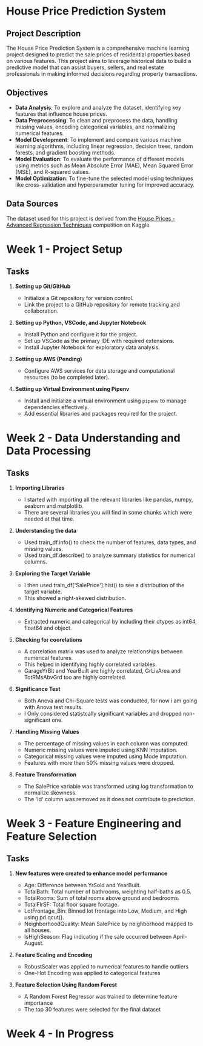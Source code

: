 # House Price Prediction System

## Project Description
The House Price Prediction System is a comprehensive machine learning project designed to predict the sale prices of residential properties based on various features. This project aims to leverage historical data to build a predictive model that can assist buyers, sellers, and real estate professionals in making informed decisions regarding property transactions.

## Objectives
- **Data Analysis**: To explore and analyze the dataset, identifying key features that influence house prices.
- **Data Preprocessing**: To clean and preprocess the data, handling missing values, encoding categorical variables, and normalizing numerical features.
- **Model Development**: To implement and compare various machine learning algorithms, including linear regression, decision trees, random forests, and gradient boosting methods.
- **Model Evaluation**: To evaluate the performance of different models using metrics such as Mean Absolute Error (MAE), Mean Squared Error (MSE), and R-squared values.
- **Model Optimization**: To fine-tune the selected model using techniques like cross-validation and hyperparameter tuning for improved accuracy.

## Data Sources
The dataset used for this project is derived from the [House Prices - Advanced Regression Techniques](https://www.kaggle.com/competitions/house-prices-advanced-regression-techniques/overview) competition on Kaggle.

# Week 1 - Project Setup

## Tasks
1. **Setting up Git/GitHub**  
   - Initialize a Git repository for version control.
   - Link the project to a GitHub repository for remote tracking and collaboration.

2. **Setting up Python, VSCode, and Jupyter Notebook**  
   - Install Python and configure it for the project.  
   - Set up VSCode as the primary IDE with required extensions.  
   - Install Jupyter Notebook for exploratory data analysis.

3. **Setting up AWS (Pending)**  
   - Configure AWS services for data storage and computational resources (to be completed later).

4. **Setting up Virtual Environment using Pipenv**  
   - Install and initialize a virtual environment using `pipenv` to manage dependencies effectively.  
   - Add essential libraries and packages required for the project.

# Week 2 - Data Understanding and Data Processing

## Tasks

1. **Importing Libraries**
   - I started with importing all the relevant libraries like pandas, numpy, seaborn and matplotlib.
   - There are several libraries you will find in some chunks which were needed at that time.

2. **Understanding the data**
   - Used train_df.info() to check the number of features, data types, and missing values.
   - Used train_df.describe() to analyze summary statistics for numerical columns.

3. **Exploring the Target Variable**
   - I then used train_df['SalePrice'].hist() to see a distribution of the target variable.
   - This showed a right-skewed distribution.

4. **Identifying Numeric and Categorical Features**
   - Extracted numeric and categorical by including their dtypes as int64, float64 and object.

5. **Checking for coorelations**
   - A correlation matrix was used to analyze relationships between numerical features.
   - This helped in identifying highly correlated variables.
   - GarageYrBlt and YearBuilt are highly correlated, GrLivArea and TotRMsAbvGrd too are highly correlated.

6. **Significance Test**
   - Both Anova and Chi-Square tests was conducted, for now i am going with Anova test results.
   - I Only considered statistcally significant variables and dropped non-significant one. 

7. **Handling Missing Values**
   - The percentage of missing values in each column was computed.
   - Numeric missing values were imputed using KNN Imputation.
   - Categorical missing values were imputed using Mode Imputation. 
   - Features with more than 50% missing values were dropped.

8. **Feature Transformation**
   - The SalePrice variable was transformed using log transformation to normalize skewness.
   - The 'Id' column was removed as it does not contribute to prediction.

# Week 3 - Feature Engineering and Feature Selection

## Tasks

1. **New features were created to enhance model performance**
   - Age: Difference between YrSold and YearBuilt.
   - TotalBath: Total number of bathrooms, weighting half-baths as 0.5.
   - TotalRooms: Sum of total rooms above ground and bedrooms.
   - TotalFlrSF: Total floor square footage.
   - LotFrontage_Bin: Binned lot frontage into Low, Medium, and High using pd.qcut().
   - NeighborhoodQuality: Mean SalePrice by neighborhood mapped to all houses.
   - IsHighSeason: Flag indicating if the sale occurred between April-August.

2. **Feature Scaling and Encoding**
   - RobustScaler was applied to numerical features to handle outliers
   - One-Hot Encoding was applied to categorical features

3. **Feature Selection Using Random Forest**
   - A Random Forest Regressor was trained to determine feature importance
   - The top 30 features were selected for the final dataset

# Week 4 - In Progress
